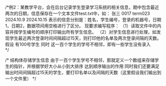 /*例2：某教学平台，会在后台记录学生登录学习系统的相关信息，期中包含最近两次的日期，信息保存在一个文本文件test.txt中，如：
张三 0017 term023 2024.10.9 2024.10.15
表示的信息分别是：姓名，学生编号，登录的机器号，日期1，日期2，数据项间用空格进行了区分。
现要求编写程序：
（1）读取文件中的内容并按学生编号的顺序打印输出所有学生信息。
（2）对学生信息进行处理，如发现学生最近两次登录时间间隔超过15天，则打印他的名单及两次登录间隔的天数。
假设 有100号学生 同时 这一百个学生的学号不相邻，即有一些学生没有录入  
*/

/*
结构体存储学生信息 
由于一百个学生学号不相邻，那就定义一个数组来存储学生的指针，并根据学好大小从小到大排序 达到顺序输出的作用
同时我们还要满足输出时间间隔超过15天的学生，要打印名单以及间隔的天数（这里假设我们输出到一个文件里）
*/